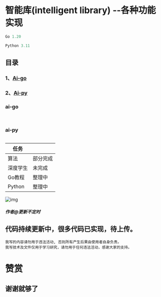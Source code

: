 # 智能库(intelligent library) --各种功能实现
```go
Go 1.20

```

```python
Python 3.11

```

## 目录
  ### 1、[Ai-go](###ai-go)
  ### 2、[Ai-py](###ai-py)


### ai-go
```go
 
```

### ai-py
```python

```
|任务               |                        |
|-------------------|-----------------------|
|算法               | 部分完成               |
|深度学生           |未完成                  |
|Go教程             |整理中                  |
|Python            |整理中                   |

![img](imageUrl)

##### 作者@更新不定时

## 代码持续更新中，很多代码已实现，待上传。
```
我写的内容请勿用于违法活动, 否则所有产生后果由使用者自身负责。
我写技术及文件仅用于学习研究，请勿用于任何违法活动，感谢大家的支持。
```
# 赞赏
## 谢谢就够了